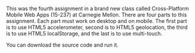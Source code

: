 This was the fourth assignment in a brand new class called Cross-Platform Mobile Web Apps (15-237) at Carnegie Mellon. 
There are four parts to this assignment. Each part must work on desktop and on mobile. 
The first part is to use HTML5 accelerometer, second is to HTML5 geolocation, the third is to use HTML5 localStorage, and the last is to use multi-touch.

You can download the source code and run it.
